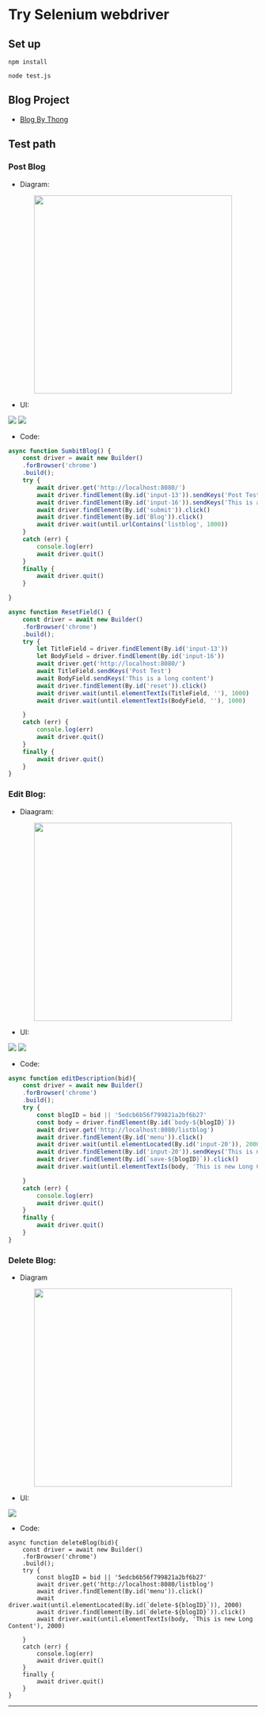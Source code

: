 # Try Selenium webdriver

## Set up
```
npm install

node test.js
```

## Blog Project
- [Blog By Thong](https://github.com/rawipas2/blog)

## Test path

### Post Blog

- Diagram:

<p align="center">
  <img src="img/diagram/Post-Blog.png" width="400px">
</p>

- UI:

<img src="img/UI/Home.png">

<img src="/img/UI/Home-Validator.png">

- Code:
```javascript
async function SumbitBlog() {
    const driver = await new Builder()
    .forBrowser('chrome')
    .build();
    try {
        await driver.get('http://localhost:8080/')
        await driver.findElement(By.id('input-13')).sendKeys('Post Test')
        await driver.findElement(By.id('input-16')).sendKeys('This is a long content')
        await driver.findElement(By.id('submit')).click()
        await driver.findElement(By.id('Blog')).click()
        await driver.wait(until.urlContains('listblog', 1000))
    }
    catch (err) {
        console.log(err)
        await driver.quit()
    }
    finally {
        await driver.quit()
    }

}

async function ResetField() {
    const driver = await new Builder()
    .forBrowser('chrome')
    .build();
    try {
        let TitleField = driver.findElement(By.id('input-13'))
        let BodyField = driver.findElement(By.id('input-16'))
        await driver.get('http://localhost:8080/')
        await TitleField.sendKeys('Post Test')
        await BodyField.sendKeys('This is a long content')
        await driver.findElement(By.id('reset')).click()
        await driver.wait(until.elementTextIs(TitleField, ''), 1000)
        await driver.wait(until.elementTextIs(BodyField, ''), 1000)

    }
    catch (err) {
        console.log(err)
        await driver.quit()
    }
    finally {
        await driver.quit()
    }
}
```

### Edit Blog:

- Diaagram:

<p align="center">
  <img align="center" src="img/diagram/Edit-Blog.png" width="400px">
</p>

- UI:

<img src="img/UI/Blog.png">

<img src="img/UI/Blog-edit.png">

- Code:
```javascript
async function editDescription(bid){
    const driver = await new Builder()
    .forBrowser('chrome')
    .build();
    try {
        const blogID = bid || '5edcb6b56f799821a2bf6b27'
        const body = driver.findElement(By.id(`body-${blogID}`))
        await driver.get('http://localhost:8080/listblog')
        await driver.findElement(By.id('menu')).click()
        await driver.wait(until.elementLocated(By.id('input-20')), 2000)
        await driver.findElement(By.id('input-20')).sendKeys('This is new Long Content')//Change input-??? following blog
        await driver.findElement(By.id(`save-${blogID}`)).click()
        await driver.wait(until.elementTextIs(body, 'This is new Long Content'), 2000)

    }
    catch (err) {
        console.log(err)
        await driver.quit()
    }
    finally {
        await driver.quit()
    }
}
```

### Delete Blog:

- Diagram

<p align="center">
  <img align="center" src="img/diagram/Delete-Blog.png" width="400px">
</p>

- UI:

<img src="img/UI/Blog-edit.png">

- Code:
```
async function deleteBlog(bid){
    const driver = await new Builder()
    .forBrowser('chrome')
    .build();
    try {
        const blogID = bid || '5edcb6b56f799821a2bf6b27'
        await driver.get('http://localhost:8080/listblog')
        await driver.findElement(By.id('menu')).click()
        await driver.wait(until.elementLocated(By.id(`delete-${blogID}`)), 2000)
        await driver.findElement(By.id(`delete-${blogID}`)).click()
        await driver.wait(until.elementTextIs(body, 'This is new Long Content'), 2000)

    }
    catch (err) {
        console.log(err)
        await driver.quit()
    }
    finally {
        await driver.quit()
    }
}
```


___  
